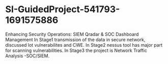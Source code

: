 # SI-GuidedProject-541793-1691575886
Enhancing Security Operations: SIEM Qradar &amp; SOC Dashboard Management
In Stage1 transmission of the data in secure network, discussed lot vulnerabilites and CWE.
In Stage2 nessus tool has major part for scanning vulnerabilities.
In Stage3 the project is  Network Traffic Analysis -SOC/SIEM.
